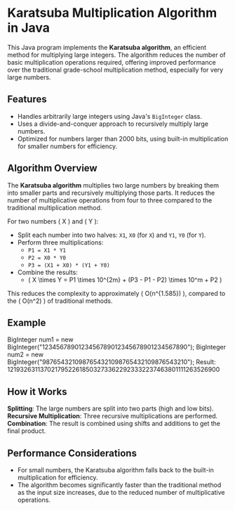 # Karatsuba Multiplication Algorithm in Java

This Java program implements the **Karatsuba algorithm**, an efficient method for multiplying large integers. The algorithm reduces the number of basic multiplication operations required, offering improved performance over the traditional grade-school multiplication method, especially for very large numbers.

## Features

- Handles arbitrarily large integers using Java's `BigInteger` class.
- Uses a divide-and-conquer approach to recursively multiply large numbers.
- Optimized for numbers larger than 2000 bits, using built-in multiplication for smaller numbers for efficiency.

## Algorithm Overview

The **Karatsuba algorithm** multiplies two large numbers by breaking them into smaller parts and recursively multiplying those parts. It reduces the number of multiplicative operations from four to three compared to the traditional multiplication method.

For two numbers \( X \) and \( Y \):
- Split each number into two halves: `X1`, `X0` (for `X`) and `Y1`, `Y0` (for `Y`).
- Perform three multiplications:
  - `P1 = X1 * Y1`
  - `P2 = X0 * Y0`
  - `P3 = (X1 + X0) * (Y1 + Y0)`
- Combine the results:
  - \( X \times Y = P1 \times 10^{2m} + (P3 - P1 - P2) \times 10^m + P2 \)

This reduces the complexity to approximately \( O(n^{1.585}) \), compared to the \( O(n^2) \) of traditional methods.

## Example
BigInteger num1 = new BigInteger("1234567890123456789012345678901234567890");
BigInteger num2 = new BigInteger("9876543210987654321098765432109876543210");
Result: 121932631137021795226185032733622923332237463801111263526900

## How it Works
**Splitting**: The large numbers are split into two parts (high and low bits).
**Recursive Multiplication**: Three recursive multiplications are performed.
**Combination**: The result is combined using shifts and additions to get the final product.

## Performance Considerations
- For small numbers, the Karatsuba algorithm falls back to the built-in multiplication for efficiency.
- The algorithm becomes significantly faster than the traditional method as the input size increases, due to the reduced number of multiplicative operations.

